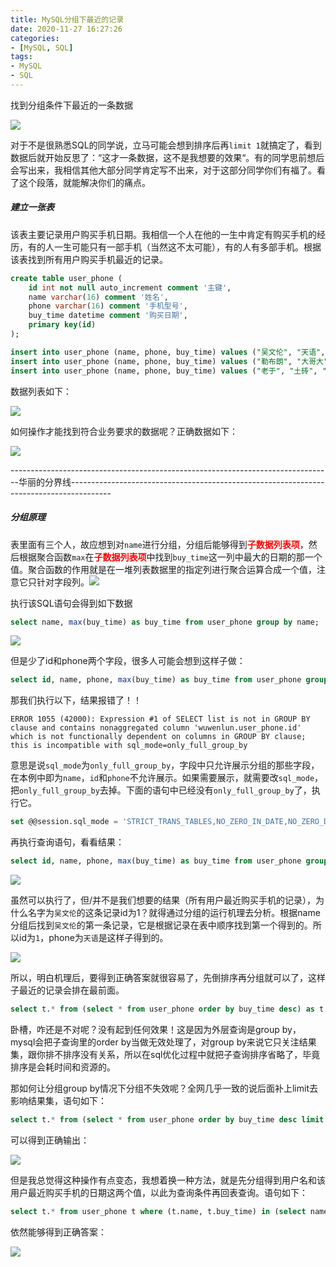 ```yaml
---
title: MySQL分组下最近的记录
date: 2020-11-27 16:27:26
categories:
- [MySQL, SQL]
tags:
- MySQL
- SQL
---
```


找到分组条件下最近的一条数据

![](https://gitee.com/wuwenlun/img-bed/raw/master/img/20201127163535.png)

<!-- more -->

对于不是很熟悉SQL的同学说，立马可能会想到排序后再`limit 1`就搞定了，看到数据后就开始反思了：“这才一条数据，这不是我想要的效果“。有的同学思前想后会写出来，我相信其他大部分同学肯定写不出来，对于这部分同学你们有福了。看了这个段落，就能解决你们的痛点。

##### 建立一张表

该表主要记录用户购买手机日期。我相信一个人在他的一生中肯定有购买手机的经历，有的人一生可能只有一部手机（当然这不太可能），有的人有多部手机。根据该表找到所有用户购买手机最近的记录。

```sql
create table user_phone (
	id int not null auto_increment comment '主键',
    name varchar(16) comment '姓名',
    phone varchar(16) comment '手机型号',
    buy_time datetime comment '购买日期',
    primary key(id)
);

insert into user_phone (name, phone, buy_time) values ("吴文伦", "天语", "2006-07-12"), ("吴文伦", "诺基亚", "2011-08-23"), ("吴文伦", "中兴", "2015-04-08"), ("吴文伦", "魅族", "2017-12-02"), ("吴文伦", "红米", "2020-05-15");
insert into user_phone (name, phone, buy_time) values ("勒布朗", "大哥大", "1995-09-16"), ("勒布朗", "诺基亚", "2001-03-22"), ("勒布朗", "苹果1代", "2007-06-08"), ("勒布朗", "苹果5代", "2013-11-09");
insert into user_phone (name, phone, buy_time) values ("老于", "土砖", "1994-01-01"), ("老于", "华为", "2003-08-09"), ("老于", "vivo", "2009-07-08");
```

数据列表如下：

![](https://gitee.com/wuwenlun/img-bed/raw/master/img/20201127172045.png)

如何操作才能找到符合业务要求的数据呢？正确数据如下：

![](https://gitee.com/wuwenlun/img-bed/raw/master/img/20201127174105.png)

--------------------------------------------------------------------------------华丽的分界线----------------------------------------------------------------------------------------

##### 分组原理

表里面有三个人，故应想到对`name`进行分组，分组后能够得到<font color=red>**子数据列表项**</font>，然后根据聚合函数`max`在<font color=red>**子数据列表项**</font>中找到`buy_time`这一列中最大的日期的那一个值。聚合函数的作用就是在一堆列表数据里的指定列进行聚合运算合成一个值，注意它只针对字段列。![](https://gitee.com/wuwenlun/img-bed/raw/master/img/20201208200558.png)

执行该SQL语句会得到如下数据

```sql
select name, max(buy_time) as buy_time from user_phone group by name;
```

![](https://gitee.com/wuwenlun/img-bed/raw/master/img/20201209195825.png)

但是少了id和phone两个字段，很多人可能会想到这样子做：

```sql
select id, name, phone, max(buy_time) as buy_time from user_phone group by name;
```

那我们执行以下，结果报错了！！

```报错日志
ERROR 1055 (42000): Expression #1 of SELECT list is not in GROUP BY clause and contains nonaggregated column 'wuwenlun.user_phone.id' which is not functionally dependent on columns in GROUP BY clause; this is incompatible with sql_mode=only_full_group_by
```

意思是说`sql_mode`为`only_full_group_by`，字段中只允许展示分组的那些字段，在本例中即为`name`，`id`和`phone`不允许展示。如果需要展示，就需要改`sql_mode`，把`only_full_group_by`去掉。下面的语句中已经没有`only_full_group_by`了，执行它。

```sql
set @@session.sql_mode = 'STRICT_TRANS_TABLES,NO_ZERO_IN_DATE,NO_ZERO_DATE,ERROR_FOR_DIVISION_BY_ZERO,NO_ENGINE_SUBSTITUTION'
```

再执行查询语句，看看结果：

```sql
select id, name, phone, max(buy_time) as buy_time from user_phone group by name;
```

![](https://gitee.com/wuwenlun/img-bed/raw/master/img/20201209201457.png)

虽然可以执行了，但/并不是我们想要的结果（所有用户最近购买手机的记录），为什么名字为`吴文伦`的这条记录id为1？就得通过分组的运行机理去分析。根据name分组后找到`吴文伦`的第一条记录，它是根据记录在表中顺序找到第一个得到的。所以id为`1`，phone为`天语`是这样子得到的。

![](https://gitee.com/wuwenlun/img-bed/raw/master/img/20201209202925.png)

所以，明白机理后，要得到正确答案就很容易了，先倒排序再分组就可以了，这样子最近的记录会排在最前面。

```sql
select t.* from (select * from user_phone order by buy_time desc) as t group by t.name;
```

卧槽，咋还是不对呢？没有起到任何效果！这是因为外层查询是group by，mysql会把子查询里的order by当做无效处理了，对group by来说它只关注结果集，跟你排不排序没有关系，所以在sql优化过程中就把子查询排序省略了，毕竟排序是会耗时间和资源的。

那如何让分组group by情况下分组不失效呢？全网几乎一致的说后面补上limit去影响结果集，语句如下：

```sql
select t.* from (select * from user_phone order by buy_time desc limit 9999999) as t group by t.name;
```

可以得到正确输出：

![](https://gitee.com/wuwenlun/img-bed/raw/master/img/20201212140226.png)

但是我总觉得这种操作有点变态，我想着换一种方法，就是先分组得到用户名和该用户最近购买手机的日期这两个值，以此为查询条件再回表查询。语句如下：

```sql
select t.* from user_phone t where (t.name, t.buy_time) in (select name, max(buy_time) as buy_time from user_phone group by name);
```

依然能够得到正确答案：

![](https://gitee.com/wuwenlun/img-bed/raw/master/img/20201127174105.png)